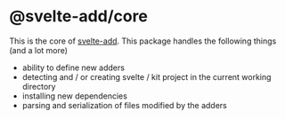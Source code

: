 # @svelte-add/core

This is the core of [svelte-add](https://svelte-add.com). This package handles the following things (and a lot more)

-   ability to define new adders
-   detecting and / or creating svelte / kit project in the current working directory
-   installing new dependencies
-   parsing and serialization of files modified by the adders
